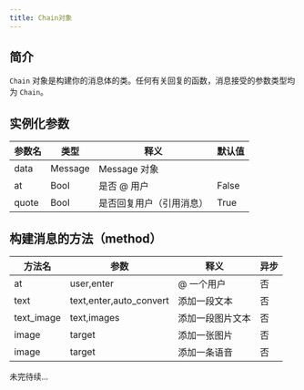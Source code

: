 ```yaml
---
title: Chain对象
---
```


## 简介

`Chain` 对象是构建你的消息体的类。任何有关回复的函数，消息接受的参数类型均为 `Chain`。

## 实例化参数

| 参数名   | 类型      | 释义           | 默认值   |
|-------|---------|--------------|-------|
| data  | Message | Message 对象   |       |
| at    | Bool    | 是否 @ 用户      | False |
| quote | Bool    | 是否回复用户（引用消息） | True  |

## 构建消息的方法（method）

| 方法名        | 参数                          | 释义       | 异步  |
|------------|-----------------------------|----------|-----|
| at         | user,enter                  | @ 一个用户   | 否   |
| text       | text,enter,auto_convert     | 添加一段文本   | 否   |
| text_image | text,images                 | 添加一段图片文本 | 否   |
| image      | target                      | 添加一张图片   | 否   |
| image      | target                      | 添加一条语音   | 否   |

未完待续...
